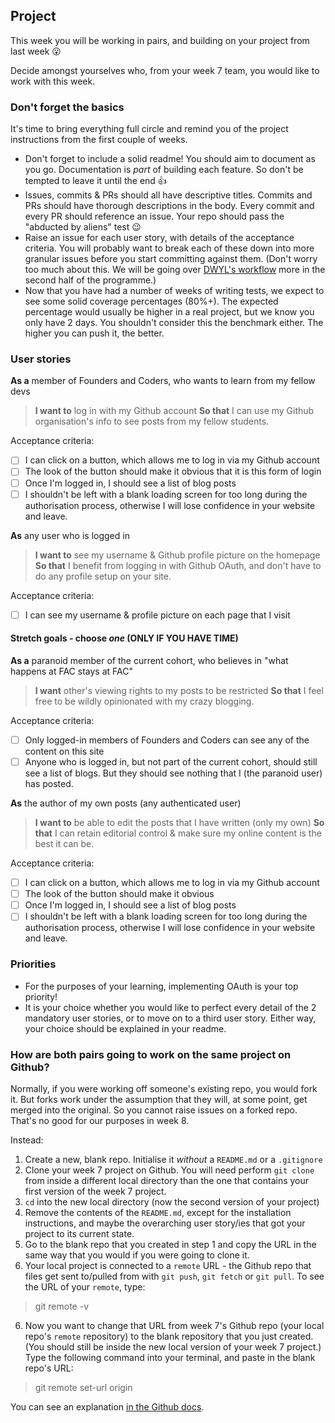 ## Project

This week you will be working in pairs, and building on your project from last week :open_mouth:

Decide amongst yourselves who, from your week 7 team, you would like to work with this week.

### Don't forget the basics
It's time to bring everything full circle and remind you of the project instructions from the first couple of weeks.
+ Don't forget to include a solid readme! You should aim to document as you go. Documentation is _part_ of building each feature. So don't be tempted to leave it until the end :+1:
+ Issues, commits & PRs should all have descriptive titles. Commits and PRs should have thorough descriptions in the body. Every commit and every PR should reference an issue. Your repo should pass the "abducted by aliens" test :wink:
+ Raise an issue for each user story, with details of the acceptance criteria. You will probably want to break each of these down into more granular issues before you start committing against them. (Don't worry too much about this. We will be going over [DWYL's workflow](https://github.com/dwyl/contributing) more in the second half of the programme.)
+ Now that you have had a number of weeks of writing tests, we expect to see some solid coverage percentages (80%+). The expected percentage would usually be higher in a real project, but we know you only have 2 days. You shouldn't consider this the benchmark either. The higher you can push it, the better.

### User stories

**As a** member of Founders and Coders, who wants to learn from my fellow devs
> **I want to** log in with my Github account
> **So that** I can use my Github organisation's info to see posts from my fellow students.

Acceptance criteria:

+ [ ] I can click on a button, which allows me to log in via my Github account
+ [ ] The look of the button should make it obvious that it is this form of login
+ [ ] Once I'm logged in, I should see a list of blog posts
+ [ ] I shouldn't be left with a blank loading screen for too long during the authorisation process, otherwise I will lose confidence in your website and leave.

**As** any user who is logged in
> **I want to** see my username & Github profile picture on the homepage
> **So that** I benefit from logging in with Github OAuth, and don't have to do any profile setup on your site.

Acceptance criteria:

+ [ ] I can see my username & profile picture on each page that I visit

#### Stretch goals - choose _one_ (ONLY IF YOU HAVE TIME)

**As a** paranoid member of the current cohort, who believes in "what happens at FAC stays at FAC"
> **I want** other's viewing rights to my posts to be restricted
> **So that** I feel free to be wildly opinionated with my crazy blogging.

Acceptance criteria:

+ [ ] Only logged-in members of Founders and Coders can see any of the content on this site
+ [ ] Anyone who is logged in, but not part of the current cohort, should still see a list of blogs. But they should see nothing that I (the paranoid user) has posted.

**As** the author of my own posts (any authenticated user)
> **I want to** be able to edit the posts that I have written (only my own)
> **So that** I can retain editorial control & make sure my online content is the best it can be.

Acceptance criteria:

+ [ ] I can click on a button, which allows me to log in via my Github account
+ [ ] The look of the button should make it obvious
+ [ ] Once I'm logged in, I should see a list of blog posts
+ [ ] I shouldn't be left with a blank loading screen for too long during the authorisation process, otherwise I will lose confidence in your website and leave.

### Priorities
+ For the purposes of your learning, implementing OAuth is your top priority!
+ It is your choice whether you would like to perfect every detail of the 2 mandatory user stories, or to move on to a third user story. Either way, your choice should be explained in your readme.

### How are both pairs going to work on the same project on Github?

Normally, if you were working off someone's existing repo, you would fork it. But forks work under the assumption that they will, at some point, get merged into the original. So you cannot raise issues on a forked repo. That's no good for our purposes in week 8.

Instead:
1. Create a new, blank repo. Initialise it _without_ a `README.md` or a `.gitignore`
2. Clone your week 7 project on Github. You will need perform `git clone` from inside a different local directory than the one that contains your first version of the week 7 project.
3. `cd` into the new local directory (now the second version of your project)
4. Remove the contents of the `README.md`, except for the installation instructions, and maybe the overarching user story/ies that got your project to its current state.
5. Go to the blank repo that you created in step 1 and copy the URL in the same way that you would if you were going to clone it.
6. Your local project is connected to a `remote` URL - the Github repo that files get sent to/pulled from with `git push`, `git fetch` or `git pull`. To see the URL of your `remote`, type:  
> git remote -v  

6. Now you want to change that URL from week 7's Github repo (your local repo's `remote` repository) to the blank repository that you just created. (You should still be inside the new local version of your week 7 project.) Type the following command into your terminal, and paste in the blank repo's URL:
> git remote set-url origin <blank-repo-url>

You can see an explanation [in the Github docs](https://help.github.com/articles/changing-a-remote-s-url/).
